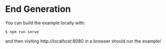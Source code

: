 # End Generation


You can build the example locally with:

```
$ npm run serve
```

and then visiting http://localhost:8080 in a browser should run the example!

